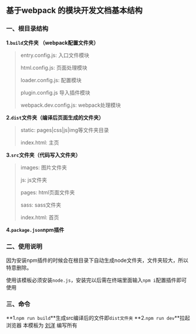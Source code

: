 ## 基于webpack 的模块开发文档基本结构

### 一、根目录结构

**1.`build`文件夹 （webpack配置文件夹）**

> entry.config.js: 入口文件模块
>
> html.config.js: 页面处理模块
>
> loader.config.js: 配置模块
>
> plugin.config.js 导入插件模块
>
> webpack.dev.config.js: webpack处理模块
>

**2.`dist`文件夹（编译后页面生成的文件夹）**

> static: pages|css|js|img等文件夹目录
>
> index.html: 主页

**3.`src`文件夹（代码写入文件夹）**

> images: 图片文件夹
>
> js: js文件夹
>
> pages: html页面文件夹
>
> sass: sass文件夹
>
> index.html: 首页

**4.`package.json`npm插件**

### 二、使用说明

因为安装npm插件的时候会在根目录下自动生成node文件夹，文件夹较大，所以特意删除。

使用该模板必须安装`node.js`，安装完以后需在终端里面输入`npm i`配置插件即可使用

### 三、命令
**1.`npm run build`**生成src编译后的文件即`dist文件夹`
**2.`npm run dev`**拉起浏览器
本模板为 <u>刘洋</u> 编写所有